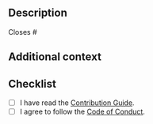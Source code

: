 ## Description

<!-- Describe your changes in detail. -->

<!--
If it resolves an open issue, link to the issue here, otherwise remove this
line.
-->

Closes #

## Additional context

<!-- If you have any other context, describe them here. -->

## Checklist

- [ ] I have read the [Contribution Guide].
- [ ] I agree to follow the [Code of Conduct].

[Contribution Guide]: https://github.com/sorairolake/ngrv/blob/develop/CONTRIBUTING.adoc
[Code of Conduct]: https://github.com/sorairolake/ngrv/blob/develop/CODE_OF_CONDUCT.md
